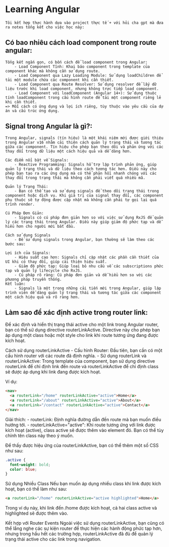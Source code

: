 # Learning Angular

    Tôi kết hợp thực hành dựa vào project thực tế + với hỏi cha gpt mà đưa ra notes tổng kết cho việc học này:

## Có bao nhiêu cách load component trong route angular:

    Tổng kết ngắn gọn, có bốn cách để load component trong Angular:
        - Load Component Tĩnh: Khai báo component trong template của component khác mà không cần sử dụng route.
        - Load Component qua Lazy Loading Module: Sử dụng loadChildren để tải một module chứa các component khi cần thiết.
        - Load Component qua Route Resolver: Sử dụng resolver để lấy dữ liệu trước khi load component, nhưng không trực tiếp load component.
        - Load Component với loadComponent (Angular 14+): Sử dụng thuộc tính loadComponent trong cấu hình route để tải một component riêng lẻ khi cần thiết.
    => Mỗi cách có ứng dụng và lợi ích riêng, tùy thuộc vào yêu cầu của dự án và cấu trúc ứng dụng.

## Signal trong Angular là gì?:

    Trong Angular, signals (tín hiệu) là một khái niệm mới được giới thiệu trong Angular v16 nhằm cải thiện cách quản lý trạng thái và tương tác giữa các component. Tín hiệu cho phép bạn theo dõi và phản ứng với các thay đổi trong dữ liệu một cách hiệu quả và dễ dàng hơn.

    Các điểm nổi bật về Signals:
        - Reactive Programming: Signals hỗ trợ lập trình phản ứng, giúp quản lý trạng thái và dữ liệu theo cách tương tác hơn. Điều này cho phép bạn tạo ra các ứng dụng mà có thể phản hồi nhanh chóng với các thay đổi trong trạng thái mà không cần phải viết quá nhiều mã.

    Quản lý Trạng Thái: 
        - Bạn có thể tạo và sử dụng signals để theo dõi trạng thái trong component hoặc dịch vụ. Khi giá trị của signal thay đổi, các component phụ thuộc sẽ tự động được cập nhật mà không cần phải tự gọi lại quá trình render.

    Cú Pháp Đơn Giản: 
        - Signals có cú pháp đơn giản hơn so với việc sử dụng RxJS để quản lý các trạng thái trong Angular. Điều này giúp giảm độ phức tạp và dễ hiểu hơn cho người mới bắt đầu.

    Cách sử dụng Signals
        - Để sử dụng signals trong Angular, bạn thường sẽ làm theo các bước sau:

    Lợi ích của Signals:
        - Hiệu suất cao hơn: Signals chỉ cập nhật các phần cần thiết của UI khi có thay đổi, giúp cải thiện hiệu suất.
        - Giảm độ phức tạp: Giúp loại bỏ nhu cầu về các subscriptions phức tạp và quản lý lifecycle cho RxJS.
        - Cú pháp rõ ràng: Cú pháp đơn giản và dễ hiểu hơn so với các phương pháp truyền thống.
    Kết luận:
        - Signals là một trong những cải tiến mới trong Angular, giúp lập trình viên dễ dàng quản lý trạng thái và tương tác giữa các component một cách hiệu quả và rõ ràng hơn.

## Làm sao để xác định active trong router link:

Để xác định và hiển thị trạng thái active cho một link trong Angular router, bạn có thể sử dụng directive routerLinkActive. Directive này cho phép bạn áp dụng một class hoặc một style cho link khi route tương ứng đang được kích hoạt.

Cách sử dụng routerLinkActive
    - Cấu hình Router: Đầu tiên, bạn cần có một cấu hình router với các route đã định nghĩa.
    - Sử dụng routerLink và routerLinkActive: Trong template của component, bạn sử dụng directive routerLink để chỉ định link đến route và routerLinkActive để chỉ định class sẽ được áp dụng khi link đang được kích hoạt.

Ví dụ:

```html
<nav>
  <a routerLink="/home" routerLinkActive="active">Home</a>
  <a routerLink="/about" routerLinkActive="active">About</a>
  <a routerLink="/contact" routerLinkActive="active">Contact</a>
</nav>
```

Giải thích:
    - routerLink: Định nghĩa đường dẫn đến route mà bạn muốn điều hướng tới.
    - routerLinkActive="active": Khi route tương ứng với link được kích hoạt (active), class active sẽ được thêm vào element <a> đó. Bạn có thể tùy chỉnh tên class này theo ý muốn.

Để thấy được hiệu ứng của routerLinkActive, bạn có thể thêm một số CSS như sau:

```css
.active {
  font-weight: bold;
  color: blue;
}
```

Sử dụng Nhiều Class
Nếu bạn muốn áp dụng nhiều class khi link được kích hoạt, bạn có thể làm như sau:

```html
<a routerLink="/home" routerLinkActive="active highlighted">Home</a>
```

Trong ví dụ này, khi link đến /home được kích hoạt, cả hai class active và highlighted sẽ được thêm vào.

Kết hợp với Router Events
Ngoài việc sử dụng routerLinkActive, bạn cũng có thể lắng nghe các sự kiện router để thực hiện các hành động phức tạp hơn, nhưng trong hầu hết các trường hợp, routerLinkActive đã đủ để quản lý trạng thái active cho các link trong navigation.